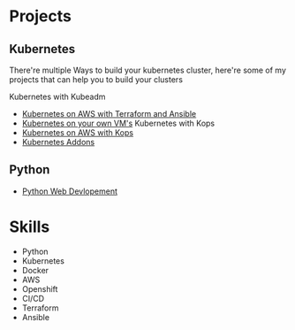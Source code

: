 # Projects

## Kubernetes
There're multiple Ways to build your kubernetes cluster, here're some of my projects that can help you to build your clusters

Kubernetes with Kubeadm
- [Kubernetes on AWS with Terraform and Ansible](https://github.com/angudadevops/k8s_aws)
- [Kubernetes on your own VM's](https://github.com/angudadevops/kubernetes_baremetal)
Kubernetes with Kops
- [Kubernetes on AWS with Kops](https://github.com/angudadevops/k8kops_aws)
- [Kubernetes Addons](https://github.com/angudadevops/k8s_addons)

## Python
- [Python Web Devlopement](https://github.com/angudadevops/python)

# Skills
- Python
- Kubernetes
- Docker
- AWS
- Openshift
- CI/CD
- Terraform
- Ansible

